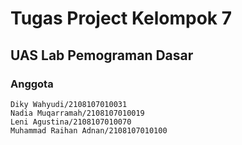# Tugas Project Kelompok 7
## UAS Lab Pemograman Dasar

### Anggota
    Diky Wahyudi/2108107010031
    Nadia Muqarramah/2108107010019
    Leni Agustina/2108107010070 
    Muhammad Raihan Adnan/2108107010100